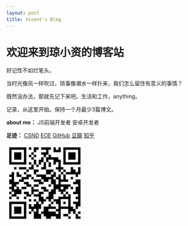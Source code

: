 ```yaml
---
layout: post
title: Vicent's Blog
---
```


# 欢迎来到琼小资的博客站

<b><font class="timer"></font></b>      <b><font class="total_article"></font></b>

好记性不如烂笔头。

当时光像风一样吹过，琐事像潮水一样扑来，我们怎么留住有意义的事情？

既然没办法，那就先记下来吧。生活和工作，anything。

记录，从这里开始。保持一个月最少3篇博文。


<b>about me：</b>
	JS前端开发者  	安卓开发者


<b>足迹：</b>
	[CSND](http://blog.csdn.net/luozhi3527)    [EOE](http://www.eoeandroid.com/space-uid-647584.html)    [GitHub](https://github.com/xzhluo)		[豆瓣](http://www.douban.com/people/54613644/)    [知乎](http://www.zhihu.com/people/qiong-xiao-zi)    

![img](./images/qr_code_blog.jpeg)